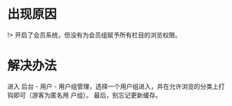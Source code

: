 # 出现原因

!> 开启了会员系统，但没有为会员组赋予所有栏目的浏览权限。

# 解决办法

进入 后台 - 用户 - 用户组管理，选择一个用户组进入，并在允许浏览的分类上打钩即可（游客为匿名用 户组）。
最后，别忘记更新缓存。